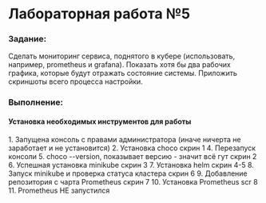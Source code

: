 <b><h1>Лабораторная работа №5</h1></b>

<b><h3>Задание:</h3></b>
Сделать мониторинг сервиса, поднятого в кубере (использовать, например, prometheus и grafana). Показать хотя бы два рабочих графика, которые будут отражать состояние системы. Приложить скриншоты всего процесса настройки.

<b><h3>Выполнение:</h3></b>
<h4>Установка необходимых инструментов для работы</h4>
1. Запущена консоль с правами администратора (иначе ничерта не заработает и не установится)
2. Установка choco 
скрин 1
4. Перезапуск консоли
5. choco --version, показывает версию - значит всё гут
скрин 2
6. Успешная установка minikube
скрин 3
7. Установка helm
скрин 4-5
8. Запуск minikube и проверка статуса кластера
скрин 6
9. Добавление репозитория с чарта Prometheus
скрин 7
10. Установка Prometheus
scr 8
11. Prometheus НЕ запустился


